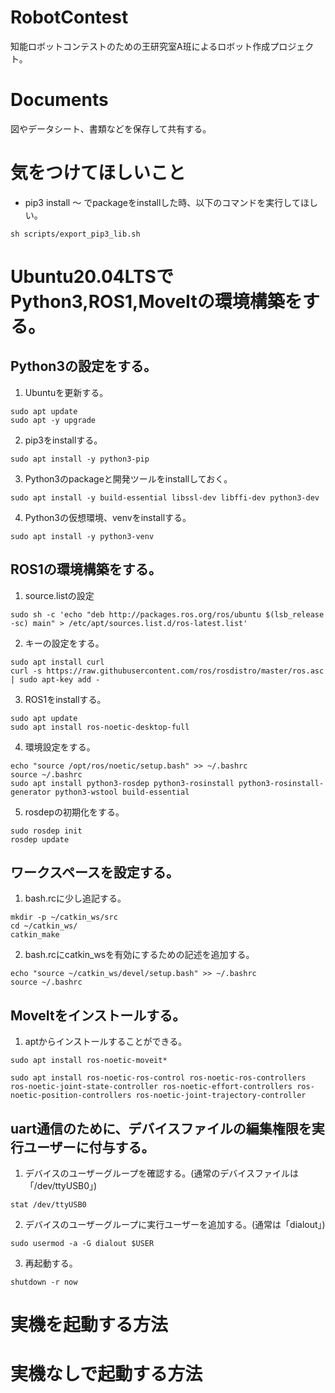 # RobotContest
知能ロボットコンテストのための王研究室A班によるロボット作成プロジェクト。

# Documents
図やデータシート、書類などを保存して共有する。

# 気をつけてほしいこと
* pip3 install ～ でpackageをinstallした時、以下のコマンドを実行してほしい。
```
sh scripts/export_pip3_lib.sh
```

# Ubuntu20.04LTSでPython3,ROS1,MoveItの環境構築をする。
## Python3の設定をする。
1. Ubuntuを更新する。
```
sudo apt update
sudo apt -y upgrade
```
2. pip3をinstallする。
```
sudo apt install -y python3-pip
```
3. Python3のpackageと開発ツールをinstallしておく。
```
sudo apt install -y build-essential libssl-dev libffi-dev python3-dev
```
4. Python3の仮想環境、venvをinstallする。
```
sudo apt install -y python3-venv
```

## ROS1の環境構築をする。
1. source.listの設定
```
sudo sh -c 'echo "deb http://packages.ros.org/ros/ubuntu $(lsb_release -sc) main" > /etc/apt/sources.list.d/ros-latest.list'
```
2. キーの設定をする。
```
sudo apt install curl
curl -s https://raw.githubusercontent.com/ros/rosdistro/master/ros.asc | sudo apt-key add -
```
3. ROS1をinstallする。
```
sudo apt update
sudo apt install ros-noetic-desktop-full
```
4. 環境設定をする。
```
echo "source /opt/ros/noetic/setup.bash" >> ~/.bashrc
source ~/.bashrc
sudo apt install python3-rosdep python3-rosinstall python3-rosinstall-generator python3-wstool build-essential
```
5. rosdepの初期化をする。
```
sudo rosdep init
rosdep update
```

## ワークスペースを設定する。
1. bash.rcに少し追記する。
```
mkdir -p ~/catkin_ws/src
cd ~/catkin_ws/
catkin_make
```
2. bash.rcにcatkin_wsを有効にするための記述を追加する。
```
echo "source ~/catkin_ws/devel/setup.bash" >> ~/.bashrc
source ~/.bashrc
```

## MoveItをインストールする。
1. aptからインストールすることができる。
```
sudo apt install ros-noetic-moveit*
```
```
sudo apt install ros-noetic-ros-control ros-noetic-ros-controllers ros-noetic-joint-state-controller ros-noetic-effort-controllers ros-noetic-position-controllers ros-noetic-joint-trajectory-controller
```

## uart通信のために、デバイスファイルの編集権限を実行ユーザーに付与する。
1. デバイスのユーザーグループを確認する。(通常のデバイスファイルは「/dev/ttyUSB0」)
```
stat /dev/ttyUSB0
```
2. デバイスのユーザーグループに実行ユーザーを追加する。(通常は「dialout」)
```
sudo usermod -a -G dialout $USER
```
3. 再起動する。
```
shutdown -r now
```

# 実機を起動する方法


# 実機なしで起動する方法










